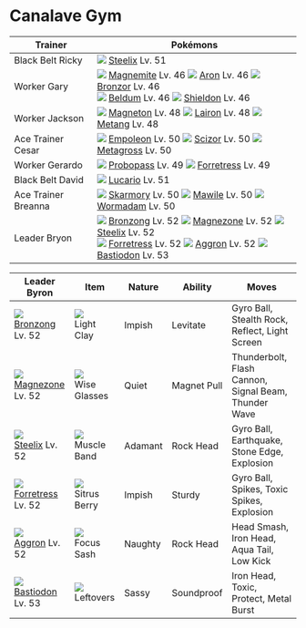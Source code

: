 # Canalave Gym

Trainer                    | Pokémons
---                        | ---
Black Belt Ricky           | ![][208]  [Steelix] Lv. 51
Worker Gary                | ![][081]  [Magnemite] Lv. 46  ![][304]  [Aron] Lv. 46  ![][436]  [Bronzor] Lv. 46 <br> ![][374]  [Beldum] Lv. 46  ![][410]  [Shieldon] Lv. 46
Worker Jackson             | ![][082]  [Magneton] Lv. 48  ![][305]  [Lairon] Lv. 48  ![][375]  [Metang] Lv. 48
Ace Trainer Cesar          | ![][395]  [Empoleon] Lv. 50  ![][212]  [Scizor] Lv. 50  ![][376]  [Metagross] Lv. 50
Worker Gerardo             | ![][476]  [Probopass] Lv. 49  ![][205]  [Forretress] Lv. 49
Black Belt David           | ![][448]  [Lucario] Lv. 51
Ace Trainer Breanna        | ![][227]  [Skarmory] Lv. 50  ![][303]  [Mawile] Lv. 50  ![][413]  [Wormadam] Lv. 50
Leader Bryon               | ![][437]  [Bronzong] Lv. 52  ![][462]  [Magnezone] Lv. 52  ![][208]  [Steelix] Lv. 52 <br> ![][205]  [Forretress] Lv. 52  ![][306]  [Aggron] Lv. 52  ![][411]  [Bastiodon] Lv. 53

Leader Byron        | Item         | Nature  | Ability       | Moves
---                 | ---          | ---     | ---           | ---
![][437]<br> [Bronzong] Lv. 52        | ![][light-clay]<br> Light Clay          | Impish   | Levitate            | Gyro Ball, Stealth Rock, Reflect, Light Screen
![][462]<br> [Magnezone] Lv. 52       | ![][wise-glasses]<br> Wise Glasses      | Quiet    | Magnet Pull         | Thunderbolt, Flash Cannon, Signal Beam, Thunder Wave
![][208]<br> [Steelix] Lv. 52         | ![][muscle-band]<br> Muscle Band        | Adamant  | Rock Head           | Gyro Ball, Earthquake, Stone Edge, Explosion
![][205]<br> [Forretress] Lv. 52      | ![][sitrus-berry]<br> Sitrus Berry      | Impish   | Sturdy              | Gyro Ball, Spikes, Toxic Spikes, Explosion
![][306]<br> [Aggron] Lv. 52          | ![][focus-sash]<br> Focus Sash          | Naughty  | Rock Head           | Head Smash, Iron Head, Aqua Tail, Low Kick
![][411]<br> [Bastiodon] Lv. 53       | ![][leftovers]<br> Leftovers            | Sassy    | Soundproof          | Iron Head, Toxic, Protect, Metal Burst


[Magnemite]: /pokemon_changes/081/
[Magneton]: /pokemon_changes/082/
[Forretress]: /pokemon_changes/205/
[Steelix]: /pokemon_changes/208/
[Scizor]: /pokemon_changes/212/
[Skarmory]: /pokemon_changes/227/
[Mawile]: /pokemon_changes/303/
[Aron]: /pokemon_changes/304/
[Lairon]: /pokemon_changes/305/
[Aggron]: /pokemon_changes/306/
[Beldum]: /pokemon_changes/374/
[Metang]: /pokemon_changes/375/
[Metagross]: /pokemon_changes/376/
[Empoleon]: /pokemon_changes/395/
[Shieldon]: /pokemon_changes/410/
[Bastiodon]: /pokemon_changes/411/
[Wormadam]: /pokemon_changes/413/
[Bronzor]: /pokemon_changes/436/
[Bronzong]: /pokemon_changes/437/
[Lucario]: /pokemon_changes/448/
[Magnezone]: /pokemon_changes/462/
[Probopass]: /pokemon_changes/476/
[focus-sash]: /img/items/focus-sash.png
[leftovers]: /img/items/leftovers.png
[light-clay]: /img/items/light-clay.png
[muscle-band]: /img/items/muscle-band.png
[sitrus-berry]: /img/items/sitrus-berry.png
[wise-glasses]: /img/items/wise-glasses.png
[081]: /img/pokemon/081.png
[082]: /img/pokemon/082.png
[205]: /img/pokemon/205.png
[208]: /img/pokemon/208.png
[212]: /img/pokemon/212.png
[227]: /img/pokemon/227.png
[303]: /img/pokemon/303.png
[304]: /img/pokemon/304.png
[305]: /img/pokemon/305.png
[306]: /img/pokemon/306.png
[374]: /img/pokemon/374.png
[375]: /img/pokemon/375.png
[376]: /img/pokemon/376.png
[395]: /img/pokemon/395.png
[410]: /img/pokemon/410.png
[411]: /img/pokemon/411.png
[413]: /img/pokemon/413.png
[436]: /img/pokemon/436.png
[437]: /img/pokemon/437.png
[448]: /img/pokemon/448.png
[462]: /img/pokemon/462.png
[476]: /img/pokemon/476.png

